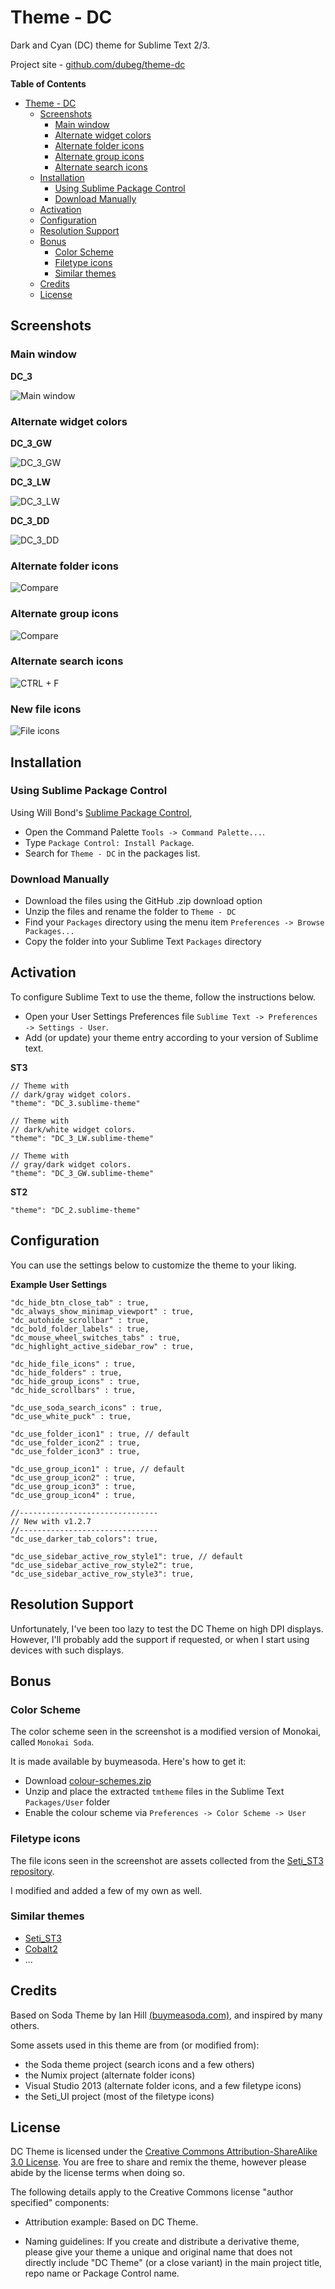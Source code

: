 # Theme - DC

Dark and Cyan (DC) theme for Sublime Text 2/3.

Project site - [github.com/dubeg/theme-dc](https://github.com/dubeg/theme-dc)


**Table of Contents**

- [Theme - DC](#theme---dc)
	- [Screenshots](#screenshots)
		* [Main window](#main-window)
	 	* [Alternate widget colors](#alternate-widget-colors)
		* [Alternate folder icons](#alternate-folder-icons)
		* [Alternate group icons](#alternate-group-icons)
		* [Alternate search icons](#alternate-search-icons)
	- [Installation](#installation)
		- [Using Sublime Package Control](#using-sublime-package-control)
		- [Download Manually](#download-manually)
	- [Activation](#activation)
	- [Configuration](#configuration)
	- [Resolution Support](#resolution-support)
	- [Bonus](#bonus)
		- [Color Scheme](#color-scheme)
		- [Filetype icons](#filetype-icons)
		- [Similar themes](#similar-themes)
	- [Credits](#credits)
	- [License](#license)



## Screenshots

### Main window

**DC_3**

![Main window](http://i.imgur.com/GjVCVAy.png)

### Alternate widget colors

**DC_3_GW**

![DC_3_GW](http://i.imgur.com/vA1VzVT.png)

**DC_3_LW**

![DC_3_LW](http://i.imgur.com/gznWnEs.png)

**DC_3_DD**

![DC_3_DD](http://i.imgur.com/Xfiuh0q.png)

### Alternate folder icons

![Compare](http://i.imgur.com/pMJkIs5.png)

### Alternate group icons

![Compare](http://i.imgur.com/0Si2xIC.png)

### Alternate search icons

![CTRL + F](http://i.imgur.com/URLemr8.png)

### New file icons

![File icons](http://i.imgur.com/57G0GMJ.png)


## Installation

### Using Sublime Package Control

Using Will Bond's [Sublime Package Control](http://wbond.net/sublime_packages/package_control),

- Open the Command Palette `Tools -> Command Palette...`.
- Type `Package Control: Install Package`.
- Search for `Theme - DC` in the packages list.

### Download Manually

* Download the files using the GitHub .zip download option
* Unzip the files and rename the folder to `Theme - DC`
* Find your `Packages` directory using the menu item  `Preferences -> Browse Packages...`
* Copy the folder into your Sublime Text `Packages` directory

## Activation

To configure Sublime Text to use the theme, follow the instructions below.

* Open your User Settings Preferences file `Sublime Text -> Preferences -> Settings - User`.
* Add (or update) your theme entry according to your version of Sublime text.

**ST3**

    // Theme with
    // dark/gray widget colors.
    "theme": "DC_3.sublime-theme"

    // Theme with
    // dark/white widget colors.
    "theme": "DC_3_LW.sublime-theme"

    // Theme with
    // gray/dark widget colors.
    "theme": "DC_3_GW.sublime-theme"


**ST2**

    "theme": "DC_2.sublime-theme"


## Configuration

You can use the settings below to customize the theme to your liking.

**Example User Settings**

    "dc_hide_btn_close_tab" : true,
    "dc_always_show_minimap_viewport" : true,
    "dc_autohide_scrollbar" : true,
    "dc_bold_folder_labels" : true,
    "dc_mouse_wheel_switches_tabs" : true,
    "dc_highlight_active_sidebar_row" : true,
    
    "dc_hide_file_icons" : true,
    "dc_hide_folders" : true,
    "dc_hide_group_icons" : true,
    "dc_hide_scrollbars" : true,

    "dc_use_soda_search_icons" : true,
    "dc_use_white_puck" : true,

    "dc_use_folder_icon1" : true, // default
    "dc_use_folder_icon2" : true,
    "dc_use_folder_icon3" : true,

    "dc_use_group_icon1" : true, // default
    "dc_use_group_icon2" : true,
    "dc_use_group_icon3" : true,
    "dc_use_group_icon4" : true,

    //-------------------------------
    // New with v1.2.7
    //-------------------------------
    "dc_use_darker_tab_colors": true,

    "dc_use_sidebar_active_row_style1": true, // default
    "dc_use_sidebar_active_row_style2": true,
    "dc_use_sidebar_active_row_style3": true,
    

## Resolution Support

Unfortunately, I've been too lazy to test the DC Theme on high DPI displays.
However, I'll probably add the support if requested, or when I start using devices with such displays.

## Bonus

### Color Scheme

The color scheme seen in the screenshot is a modified version of Monokai, called `Monokai Soda`.

It is made available by buymeasoda. Here's how to get it:

* Download [colour-schemes.zip](http://buymeasoda.github.com/soda-theme/extras/colour-schemes.zip)
* Unzip and place the extracted `tmtheme` files in the Sublime Text `Packages/User` folder
* Enable the colour scheme via `Preferences -> Color Scheme -> User`

### Filetype icons

The file icons seen in the screenshot are assets collected from the [Seti_ST3 repository](https://github.com/ctf0/Seti_ST3).

I modified and added a few of my own as well.


### Similar themes

- [Seti_ST3](https://github.com/ctf0/Seti_ST3)
- [Cobalt2](https://github.com/wesbos/cobalt2)
- ...

## Credits

Based on Soda Theme by Ian Hill [(buymeasoda.com)](http://buymeasoda.com/), and inspired by many others.

Some assets used in this theme are from (or modified from):

- the Soda theme project (search icons and a few others)
- the Numix project (alternate folder icons)
- Visual Studio 2013 (alternate folder icons, and a few filetype icons)
- the Seti_UI project (most of the filetype icons)



## License

DC Theme is licensed under the [Creative Commons Attribution-ShareAlike 3.0 License](http://creativecommons.org/licenses/by-sa/3.0/). You are free to share and remix the theme, however please abide by the license terms when doing so.

The following details apply to the Creative Commons license "author specified" components:

* Attribution example: Based on DC Theme.

* Naming guidelines: If you create and distribute a derivative theme, please give your theme a unique and original name that does not directly include "DC Theme" (or a close variant) in the main project title, repo name or Package Control name.
